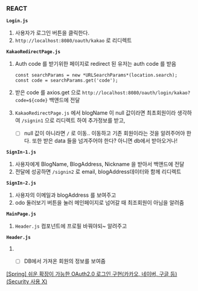 ### REACT

**`Login.js`**

1. 사용자가 로그인 버튼을 클릭한다.
2. `http://localhost:8080/oauth/kakao` 로 리디렉트

**`KakaoRedirectPage.js`**

1. Auth code 를 받기위한 페이지로 redirect 된 유저는 auth code 를 받음
   ```
   const searchParams = new *URLSearchParams*(location.search);
   const code = searchParams.get('code');
   ```
   
3. 받은 code 를 axios.get 으로
`http://localhost:8080/oauth/login/kakao?code=${code}` 백앤드에 전달
4. `KakaoRedirectPage.js` 에서 blogName 이 null 값이라면 최초회원이라 생각하여 `/signin1` 으로 리디렉트 하여 추가정보를 받고,
    - [ ]  null 값이 아니라면 `/` 로 이동.. 이동하고 기존 회원이라는 것을 알려주어야 한다.
    또한 받은 data 들을 넘겨주어야 한다? 아니면 db에서 받아오거나!

**`SignIn-1.js`**

1. 사용자에게 BlogName, BlogAddress, Nickname 을 받아서 백앤드에 전달
2. 전달에 성공하면 `/signin2` 로 email, blogAddress데이터와 함께  리디렉트

**`SignIn-2.js`**

1. 사용자의 이메일과 blogAddress 를 보여주고
2. odo 둘러보기 버튼을 눌러 메인페이지로 넘어갈 때 최조회원이 아님을 알려줌

**`MainPage.js`**

1. `Header.js` 컴포넌트에 프로필 바꿔야되~ 알려주고

**`Header.js`**

1. 
    - [ ]  DB에서 가져온 회원의 정보를 보여줌


[[Spring] 쉬운 확장이 가능한 OAuth2.0 로그인 구현(카카오, 네이버, 구글 등) (Security 사용 X)](https://ttl-blog.tistory.com/1434)
